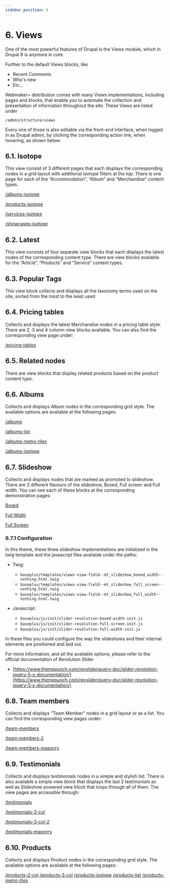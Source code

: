```yaml
---
sidebar_position: 6
---
```


# 6. Views

One of the most powerful features of Drupal is the Views module, which in Drupal 8 is anymore in core.


Further to the default Views blocks, like

- Recent Comments
- Who's new
- Etc.,

Webmaker+ distribution comes with many Views implementations, including pages and blocks, that enable you to automate the collection and presentation of information throughout the site. These Views are listed under


`/admin/structure/views`


Every one of those is also editable via the front-end interface, when logged in as Drupal admin, by clicking the corresponding action link, when hovering, as shown below:

## 6.1. Isotope

This view consist of 3 different pages that each displays the corresponding nodes in a grid layout with additional Isotope filters at the top. There is one page for each of the “Accommodation”, “Album” and “Merchandise” content types.


[/albums-isotope](https://www.google.com/url?q=https://demo.morethanthemes.com/baseplus-business/default/albums-isotope&sa=D&source=editors&ust=1664361389164854&usg=AOvVaw35FhSWNZ61-ifTvi2U9ckf)

[/products-isotope](https://www.google.com/url?q=https://demo.morethanthemes.com/baseplus-business/default/products-isotope&sa=D&source=editors&ust=1664361389165348&usg=AOvVaw3XDgVdKaAQP6f43JUmShjU)

[/services-isotope](https://www.google.com/url?q=https://demo.morethanthemes.com/baseplus-business/default/services-isotope&sa=D&source=editors&ust=1664361389165768&usg=AOvVaw3wzH-dCUfgs6YGZCFP_adQ)

[/showcases-isotope](https://www.google.com/url?q=https://demo.morethanthemes.com/baseplus-business/default/showcases-isotope&sa=D&source=editors&ust=1664361389166127&usg=AOvVaw2HfDvClKtOzXz_94z-GmqK)

## 6.2. Latest

This view consists of four separate view blocks that each displays the latest nodes of the corresponding content type. There are view blocks available for the “Article”, “Products” and “Service” content types.

## 6.3. Popular Tags

This view block collects and displays all the taxonomy terms used on the site, sorted from the most to the least used.

## 6.4. Pricing tables

Collects and displays the latest Merchandise nodes in a pricing table style. There are 2, 3 and 4 column view blocks available. You can also find the corresponding view page under:


[/pricing-tables](https://www.google.com/url?q=https://demo.morethanthemes.com/baseplus-business/default/pricing-tables&sa=D&source=editors&ust=1664361389167196&usg=AOvVaw1NqYvKYAp_5u3LTN8vtfNf)

## 6.5. Related nodes

There are view blocks that display related products based on the
product content type.

## 6.6. Albums

Collects and displays Album nodes in the corresponding grid style. The available options are available at the following pages:


[/albums](https://www.google.com/url?q=https://demo.morethanthemes.com/baseplus-business/default/albums&sa=D&source=editors&ust=1664361389168195&usg=AOvVaw1bAtvxWCl3FecsenZXrvQ2)

[/albums-list](https://www.google.com/url?q=https://demo.morethanthemes.com/baseplus-business/default/albums-list&sa=D&source=editors&ust=1664361389168493&usg=AOvVaw2UOiFH6masu2owYnkAH1wC)

[/albums-metro-tiles](https://www.google.com/url?q=https://demo.morethanthemes.com/baseplus-business/default/albums-metro-tiles&sa=D&source=editors&ust=1664361389168820&usg=AOvVaw1YOeeGvRNBu4ExUyVti0t6)

[/albums-isotope](https://www.google.com/url?q=https://demo.morethanthemes.com/baseplus-business/default/albums-isotope&sa=D&source=editors&ust=1664361389169117&usg=AOvVaw0K1YftVSRXAQ8kan_OyUx3)

## 6.7. Slideshow

Collects and displays nodes that are marked as promoted to slideshow. There are 3 different flavours of the slideshow,  Boxed, Full screen and Full width. You can see each of these blocks at the corresponding demonstration pages:


[Boxed](https://www.google.com/url?q=https://demo.morethanthemes.com/baseplus-business/default/boxed-slideshow&sa=D&source=editors&ust=1664361389169876&usg=AOvVaw2IhCFgVFrGLIfbHO7LgSlP)

[Full Width](https://www.google.com/url?q=https://demo.morethanthemes.com/baseplus-business/default/slideshow-fullwidth&sa=D&source=editors&ust=1664361389170241&usg=AOvVaw0xNz_w8pcqGCQ4SdtITYpp)

[Full Screen](https://www.google.com/url?q=https://demo.morethanthemes.com/baseplus-business/default/fullscreen-slideshow&sa=D&source=editors&ust=1664361389170549&usg=AOvVaw0QviSxNm0n3RQ29lfVPsmM)

### 6.7.1 Configuration

In this theme, these three slideshow implementations are initialized in the twig template and the javascript files available under the paths:

- Twig:

    - `baseplus/templates/views-view-field--mt_slideshow_boxed_width--nothing.html.twig`
    - `baseplus/templates/views-view-field--mt_slideshow_full_screen--nothing.html.twig`
    - `baseplus/templates/views-view-field--mt_slideshow_full_width--nothing.html.twig`

- Javascript:

    - `baseplus/js/init/slider-revolution-boxed-width-init.js`
    - `baseplus/js/init/slider-revolution-full-screen-init.js`
    - `baseplus/js/init/slider-revolution-full-width-init.js`

In these files you could configure the way the slideshows and their internal elements are   positioned and laid out.


For more information, and all the available options, please refer to the official documentation of Revolution Slider

- [https://www.themepunch.com/revsliderjquery-doc/slider-revolution-jquery-5-x-documentation/](https://www.themepunch.com/revsliderjquery-doc/slider-revolution-jquery-5-x-documentation/)


## 6.8. Team members

Collects and displays “Team Member” nodes in a grid layout or as a list. You can find the corresponding view pages under:


[/team-members](https://www.google.com/url?q=https://demo.morethanthemes.com/baseplus-business/default/team-members&sa=D&source=editors&ust=1664361389172804&usg=AOvVaw10rHwZs7qI5XmzTgm_mX1W)

[/team-members-2](https://www.google.com/url?q=https://demo.morethanthemes.com/baseplus-business/default/team-members-2&sa=D&source=editors&ust=1664361389173232&usg=AOvVaw0mKEIaeL_72KMOutgNgQEd)

[/team-members-masonry](https://www.google.com/url?q=https://demo.morethanthemes.com/baseplus-business/default/team-members-masonry&sa=D&source=editors&ust=1664361389173601&usg=AOvVaw1XFpizm3cb26a0tLsHCcjU)

## 6.9. Testimonials

Collects and displays testimonials nodes in a simple and stylish list. There is also available a simple view block that displays the last 2 testimonials as well as Slideshow powered view block that loops through all of them. The view pages are accessible through:


[/testimonials](https://www.google.com/url?q=https://demo.morethanthemes.com/baseplus-business/default/testimonials&sa=D&source=editors&ust=1664361389174208&usg=AOvVaw2eKzHSNx6jXwUyZbmE3yfP)

[/testimonials-3-col](https://www.google.com/url?q=https://demo.morethanthemes.com/baseplus-business/default/testimonials-3-col&sa=D&source=editors&ust=1664361389174511&usg=AOvVaw1MCqm1PftWtD1UBIsspVTc)

[/testimonials-3-col-2](https://www.google.com/url?q=https://demo.morethanthemes.com/baseplus-business/default/testimonials-3-col-2&sa=D&source=editors&ust=1664361389174879&usg=AOvVaw2ZK3q6Oh1w3SUwO3ndXOLu)

[/testimonials-masonry](https://www.google.com/url?q=https://demo.morethanthemes.com/baseplus-business/default/testimonials-masonry&sa=D&source=editors&ust=1664361389175176&usg=AOvVaw3Hxn1UdengCG8RApQTAtV_)

## 6.10. Products

Collects and displays Product nodes in the corresponding grid style. The available options are available at the following pages:

[/products-2-col](https://www.google.com/url?q=https://demo.morethanthemes.com/baseplus-business/default/products-2-col&sa=D&source=editors&ust=1664361389175739&usg=AOvVaw1H8nJtSKeWH0xLy4JoVoty)
[/products-3-col](https://www.google.com/url?q=https://demo.morethanthemes.com/baseplus-business/default/products&sa=D&source=editors&ust=1664361389175979&usg=AOvVaw0iMIxx6uzAOAlILvt910B2)
[/products-isotope](https://www.google.com/url?q=https://demo.morethanthemes.com/baseplus-business/default/products-isotope&sa=D&source=editors&ust=1664361389176224&usg=AOvVaw2ce3jWSak9Acvtgjxymn9_)
[/products-list](https://www.google.com/url?q=https://demo.morethanthemes.com/baseplus-business/default/products-list&sa=D&source=editors&ust=1664361389176501&usg=AOvVaw1UbRFR4PChJi-1cm1ShZyd)
[/products-metro-tiles](https://www.google.com/url?q=https://demo.morethanthemes.com/baseplus-business/default/products-metro-tiles&sa=D&source=editors&ust=1664361389176758&usg=AOvVaw2aXVqxtjlzow5EloGUfo48)



